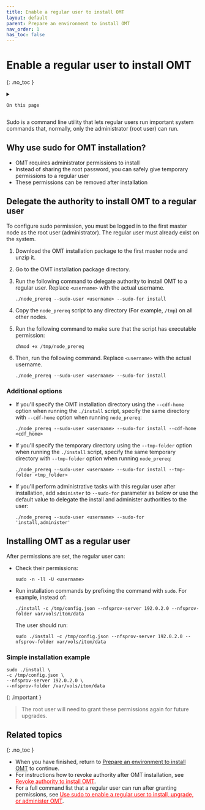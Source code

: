 ```yaml
---
title: Enable a regular user to install OMT
layout: default
parent: Prepare an environment to install OMT
nav_order: 1
has_toc: false
---
```


# Enable a regular user to install OMT
{: .no_toc }

<details close markdown="block">
  <summary>
  
    On this page
	
  </summary>
  {: .text-delta }
- TOC
{:toc}
</details>

Sudo is a command line utility that lets regular users run important system commands that, normally, only the administrator (root user) can run.

## Why use sudo for OMT installation?

- OMT requires administrator permissions to install
- Instead of sharing the root password, you can safely give temporary permissions to a regular user
- These permissions can be removed after installation

## Delegate the authority to install OMT to a regular user

To configure sudo permission, you must be logged in to the first master node as the root user (administrator). The regular user must already exist on the system.

1.  Download the OMT installation package to the first master node and unzip it.
    
2.  Go to the OMT installation package directory.

3.  Run the following command to delegate authority to install OMT to a regular user. Replace `<username>` with the actual username.
    
        ./node_prereq --sudo-user <username> --sudo-for install
    
4.  Copy the `node_prereq` script to any directory (For example, `/tmp`) on all other nodes.

5.  Run the following command to make sure that the script has executable permission:

		chmod +x /tmp/node_prereq

6.  Then, run the following command. Replace `<username>` with the actual username.
    
        ./node_prereq --sudo-user <username> --sudo-for install

### Additional options   

*   If you'll specify the OMT installation directory using the `--cdf-home` option when running the `./install` script, specify the same directory with `--cdf-home` option when running `node_prereq`:
    
        ./node_prereq --sudo-user <username> --sudo-for install --cdf-home <cdf_home>
    
*   If you'll specify the temporary directory using the `--tmp-folder` option when running the `./install` script, specify the same temporary directory with `--tmp-folder` option when running `node_prereq`:
    
        ./node_prereq --sudo-user <username> --sudo-for install --tmp-folder <tmp_folder>
    
*   If you'll perform administrative tasks with this regular user after installation, add `administer` to `--sudo-for` parameter as below or use the default value to delegate the install and administer authorities to the user:
    
        ./node_prereq --sudo-user <username> --sudo-for 'install,administer'
    

## Installing OMT as a regular user

After permissions are set, the regular user can:

- Check their permissions:

	```
    sudo -n -ll -U <username>
	```
	
- Run installation commands by prefixing the command with `sudo`. For example, instead of: 

    ```
	./install -c /tmp/config.json --nfsprov-server 192.0.2.0 --nfsprov-folder var/vols/itom/data
    ```
	
	The user should run:
	
	```
	sudo ./install -c /tmp/config.json --nfsprov-server 192.0.2.0 --nfsprov-folder var/vols/itom/data
	```

### Simple installation example

```
sudo ./install \
-c /tmp/config.json \
--nfsprov-server 192.0.2.0 \
--nfsprov-folder /var/vols/itom/data 
```

{: .important }
>The root user will need to grant these permissions again for future upgrades.

## Related topics
{: .no_toc }

- When you have finished, return to [Prepare an environment to install OMT](/pages/write/install_prereq_tasks.html) to continue.
- For instructions how to revoke authority after OMT installation, see <span style="color: red;"><u>Revoke authority to install OMT</u></span>.
- For a full command list that a regular user can run after granting permissions, see <span style="color: red;"><u>Use sudo to enable a regular user to install, upgrade, or administer OMT</u></span>.
